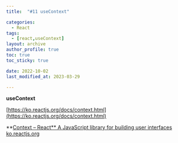 ```yaml
---
title:  "#11 useContext"

categories:
  - React
tags:
  - [react,useContext]
layout: archive
author_profile: true
toc: true
toc_sticky: true

date: 2022-10-02
last_modified_at: 2023-03-29

---
```



**useContext**

[https://ko.reactjs.org/docs/context.html](https://ko.reactjs.org/docs/context.html)


**[Context – React**
A JavaScript library for building user interfaces
ko.reactjs.org](https://ko.reactjs.org/docs/context.html)
